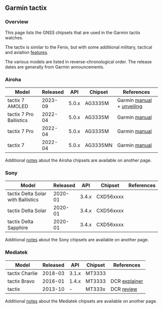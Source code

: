 ## Garmin tactix

### Overview

This page lists the GNSS chipsets that are used in the Garmin tactix watches.

The tactix is similar to the Fenix, but with some additional military, tactical and aviation [features](https://www.garmin.com/en-GB/compare/?compareProduct=865945&compareProduct=802703).

The various models are listed in reverse-chronological order. The release dates are generally from Garmin announcements.



### Airoha

| Model                       | Released   | API | Chipset | References |
| --------------------------- | ---------- | ---------- | ---------- | ---------- |
| tactix 7 AMOLED | 2023-09 | 5.0.x | AG3335M | Garmin [manual](https://www8.garmin.com/manuals/webhelp/GUID-AC520B63-3C82-4266-90F6-6E9F22D5F76E/EN-US/GUID-9AC5D40D-5CCE-4D21-B8C2-10A04B25E152.html) + [unveiling](https://www.garmin.com/en-US/newsroom/press-release/outdoor/garmin-unveils-tactix-7-amoled-edition-mission-ready-in-the-brightest-day-or-darkest-night/) |
| tactix 7 Pro Ballistics | 2022-04 | 5.0.x | AG3335M | Garmin [manual](https://www8.garmin.com/manuals/webhelp/GUID-AC520B63-3C82-4266-90F6-6E9F22D5F76E/EN-US/GUID-9AC5D40D-5CCE-4D21-B8C2-10A04B25E152.html) |
| tactix 7 Pro | 2022-04 | 5.0.x | AG3335M | Garmin [manual](https://www8.garmin.com/manuals/webhelp/GUID-AC520B63-3C82-4266-90F6-6E9F22D5F76E/EN-US/GUID-9AC5D40D-5CCE-4D21-B8C2-10A04B25E152.html) |
| tactix 7 | 2022-04 | 5.0.x | AG3335MN | Garmin [manual](https://www8.garmin.com/manuals/webhelp/GUID-AC520B63-3C82-4266-90F6-6E9F22D5F76E/EN-US/GUID-9AC5D40D-5CCE-4D21-B8C2-10A04B25E152.html) |

Additional [notes](../../../chipsets/airoha/devices.md) about the Airoha chipsets are available on another page.



### Sony

| Model                              | Released | API   | Chipset   | References |
| ---------------------------------- | -------- | ----- | --------- | ---------- |
| tactix Delta Solar with Ballistics | 2020-01  | 3.4.x | CXD56xxxx |            |
| tactix Delta Solar                 | 2020-01  | 3.4.x | CXD56xxxx |            |
| tactix Delta Sapphire              | 2020-01  | 3.4.x | CXD56xxxx |            |

Additional [notes](../../../chipsets/sony/devices.md) about the Sony chipsets are available on another page.



### Mediatek

| Model          | Released | API   | Chipset | References                                                   |
| -------------- | -------- | ----- | ------- | ------------------------------------------------------------ |
| tactix Charlie | 2018-03  | 3.1.x | MT3333  |                                                              |
| tactix Bravo   | 2016-01  | 1.4.x | MT3333  | DCR [explainer](https://www.dcrainmaker.com/2016/01/garmins-tactix-bravo.html) |
| tactix         | 2013-10  | -     | MT333x  | DCR [review](https://www.dcrainmaker.com/2013/10/garmin-tactix-review.html) |

Additional [notes](../../../chipsets/mediatek/devices.md) about the Mediatek chipsets are available on another page.


